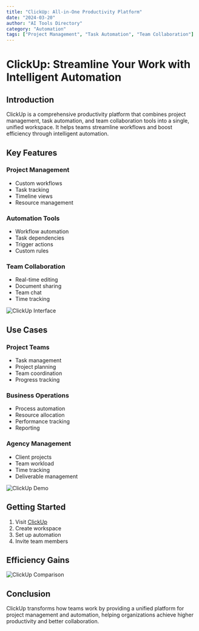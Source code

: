 ```yaml
---
title: "ClickUp: All-in-One Productivity Platform"
date: "2024-03-20"
author: "AI Tools Directory"
category: "Automation"
tags: ["Project Management", "Task Automation", "Team Collaboration"]
---
```


# ClickUp: Streamline Your Work with Intelligent Automation

## Introduction

ClickUp is a comprehensive productivity platform that combines project management, task automation, and team collaboration tools into a single, unified workspace. It helps teams streamline workflows and boost efficiency through intelligent automation.

## Key Features

### Project Management
- Custom workflows
- Task tracking
- Timeline views
- Resource management

### Automation Tools
- Workflow automation
- Task dependencies
- Trigger actions
- Custom rules

### Team Collaboration
- Real-time editing
- Document sharing
- Team chat
- Time tracking

![ClickUp Interface](/imgs/clickup/interface.jpg)

## Use Cases

### Project Teams
- Task management
- Project planning
- Team coordination
- Progress tracking

### Business Operations
- Process automation
- Resource allocation
- Performance tracking
- Reporting

### Agency Management
- Client projects
- Team workload
- Time tracking
- Deliverable management

![ClickUp Demo](/imgs/clickup/demo.jpg)

## Getting Started

1. Visit [ClickUp](https://clickup.com)
2. Create workspace
3. Set up automation
4. Invite team members

## Efficiency Gains

![ClickUp Comparison](/imgs/clickup/comparison.jpg)

## Conclusion

ClickUp transforms how teams work by providing a unified platform for project management and automation, helping organizations achieve higher productivity and better collaboration. 